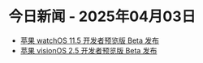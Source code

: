 # 今日新闻 - 2025年04月03日
- [苹果 watchOS 11.5 开发者预览版 Beta 发布](https://www.ithome.com/0/842/740.htm)
- [苹果 visionOS 2.5 开发者预览版 Beta 发布](https://www.ithome.com/0/842/739.htm)
